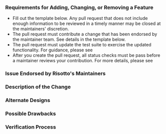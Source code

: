 ### Requirements for Adding, Changing, or Removing a Feature

* Fill out the template below. Any pull request that does not include enough information to be reviewed in a timely manner may be closed at the maintainers' discretion.
* The pull request must contribute a change that has been endorsed by the maintainer team. See details in the template below.
* The pull request must update the test suite to exercise the updated functionality. For guidance, please see 
* After you create the pull request, all status checks must be pass before a maintainer reviews your contribution. For more details, please see 

### Issue Endorsed by Risotto's Maintainers

<!--

Link to the issue RFC that your change relates to. This must be one of the following:

* An open issue with the `help-wanted` label
* An open issue with the `triaged` label

To contribute an enhancement that isn't covered by one of the items above, please follow our guide for suggesting an enhancement: 

To contribute other changes, you must use a different template. You can see all templates at 

-->

### Description of the Change

<!--

We must be able to understand the design of your change from this description. If we can't get a good idea of what the code will be doing from the description here, the pull request may be closed at the maintainers' discretion. Keep in mind that the maintainer reviewing this PR may not be familiar with or have worked with the code here recently, so please walk us through the concepts.

-->

### Alternate Designs

<!-- Explain what other alternates were considered and why the proposed version was selected -->

### Possible Drawbacks

<!-- What are the possible side-effects or negative impacts of the code change? -->

### Verification Process

<!--

What process did you follow to verify that your change has the desired effects?

- How did you verify that all new functionality works as expected?
- How did you verify that all changed functionality works as expected?
- How did you verify that the change has not introduced any regressions?

Describe the actions you performed, and describe the results you observed.

-->
